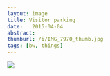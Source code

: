 ```yaml
---
layout: image
title: Visitor parking
date:   2015-04-04
abstract: 
thumburl: /i/IMG_7970_thumb.jpg
tags: [bw, things]
---
```

![]({{site.url}}/i/IMG_7970.jpg)

